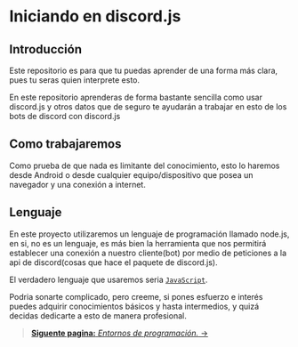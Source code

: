 # Iniciando en discord.js
## Introducción
Este repositorio es para que tu puedas aprender de una forma más clara, pues tu seras quien interprete esto.

En este repositorio aprenderas de forma bastante sencilla como usar discord.js y otros datos que de seguro te ayudarán a trabajar en esto de los bots de discord con discord.js

## Como trabajaremos
Como prueba de que nada es limitante del conocimiento, esto lo haremos desde Android o desde cualquier equipo/dispositivo que posea un navegador y una conexión a internet.

## Lenguaje
En este proyecto utilizaremos un lenguaje de programación llamado node.js, en si, no es un lenguaje, es más bien la herramienta que nos permitirá establecer una conexión a nuestro cliente(bot) por medio de peticiones a la api de discord(cosas que hace el paquete de discord.js).

El verdadero lenguaje que usaremos seria [`JavaScript`](https://developer.mozilla.org/es/docs/Web/JavaScript).

Podria sonarte complicado, pero creeme, si pones esfuerzo e interés puedes adquirir conocimientos básicos y hasta intermedios, y quizá decidas dedicarte a esto de manera profesional.

> [**Siguente pagina:** _Entornos de programación._ →](https://k1-1960.github.io/Iniciando-en-discord.js/curso/ide)
